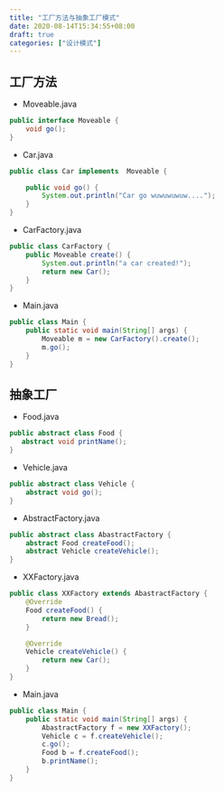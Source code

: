 ```yaml
---
title: "工厂方法与抽象工厂模式"
date: 2020-08-14T15:34:55+08:00
draft: true
categories: ["设计模式"]
---
```


## 工厂方法
+ Moveable.java 
```java
public interface Moveable {
    void go();
}
```
+ Car.java
```java
public class Car implements  Moveable {

    public void go() {
        System.out.println("Car go wuwuwuwuw....");
    }
}
```
+ CarFactory.java
```java
public class CarFactory {
    public Moveable create() {
        System.out.println("a car created!");
        return new Car();
    }
}
```
+ Main.java
```java
public class Main {
    public static void main(String[] args) {
        Moveable m = new CarFactory().create();
        m.go();
    }
}
```


## 抽象工厂
+ Food.java
```java
public abstract class Food {
   abstract void printName();
}
```
+ Vehicle.java
```java
public abstract class Vehicle {
    abstract void go();
}
```
+ AbstractFactory.java
```java
public abstract class AbastractFactory {
    abstract Food createFood();
    abstract Vehicle createVehicle();
}
```
+ XXFactory.java
```java
public class XXFactory extends AbastractFactory {
    @Override
    Food createFood() {
        return new Bread();
    }

    @Override
    Vehicle createVehicle() {
        return new Car();
    }
}
```
+ Main.java
```java
public class Main {
    public static void main(String[] args) {
        AbastractFactory f = new XXFactory();
        Vehicle c = f.createVehicle();
        c.go();
        Food b = f.createFood();
        b.printName();
    }
}
```